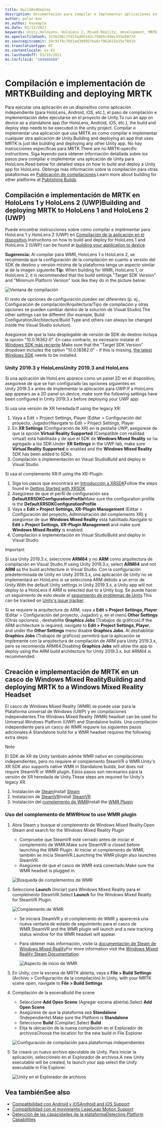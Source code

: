 ```yaml
---
title: BuildAndDeploy
description: Documentación para compilar e implementar aplicaciones en varios dispositivos.
author: polar-kev
ms.author: kesemple
ms.date: 01/12/2021
keywords: Unity,HoloLens, HoloLens 2, Mixed Reality, development, MRTK, Visual Studio, Android, IOS
ms.openlocfilehash: 3256296c1fd13ad051d2c75805c49ec555e8977d
ms.sourcegitcommit: 59c91f8c70d1ad30995fba6cf862615e25e78d10
ms.translationtype: HT
ms.contentlocale: es-ES
ms.lasthandoff: 03/19/2021
ms.locfileid: "104686468"
---
```

# <a name="building-and-deploying-mrtk"></a><span data-ttu-id="ad9f6-104">Compilación e implementación de MRTK</span><span class="sxs-lookup"><span data-stu-id="ad9f6-104">Building and deploying MRTK</span></span>

<span data-ttu-id="ad9f6-105">Para ejecutar una aplicación en un dispositivo como aplicación independiente (para HoloLens, Android, iOS, etc.), el paso de compilación e implementación debe ejecutarse en el proyecto de Unity.</span><span class="sxs-lookup"><span data-stu-id="ad9f6-105">To run an app on device as a standalone app (for HoloLens, Android, iOS, etc.), the build and deploy step needs to be executed in the unity project.</span></span> <span data-ttu-id="ad9f6-106">Compilar e implementar una aplicación que usa MRTK es como compilar e implementar cualquier otra aplicación de Unity.</span><span class="sxs-lookup"><span data-stu-id="ad9f6-106">Building and deploying an app that uses MRTK is just like building and deploying any other Unity app.</span></span> <span data-ttu-id="ad9f6-107">No hay instrucciones específicas para MRTK.</span><span class="sxs-lookup"><span data-stu-id="ad9f6-107">There are no MRTK-specific instructions.</span></span> <span data-ttu-id="ad9f6-108">Siga leyendo para obtener información detallada sobre los pasos para compilar e implementar una aplicación de Unity para HoloLens.</span><span class="sxs-lookup"><span data-stu-id="ad9f6-108">Read below for detailed steps on how to build and deploy a Unity app for HoloLens.</span></span>  <span data-ttu-id="ad9f6-109">Obtenga más información sobre la compilación para otras plataformas en [Publicación de compilaciones](https://docs.unity3d.com/Manual/PublishingBuilds.html).</span><span class="sxs-lookup"><span data-stu-id="ad9f6-109">Learn more about building for other platforms at [Publishing Builds](https://docs.unity3d.com/Manual/PublishingBuilds.html).</span></span>

## <a name="building-and-deploying-mrtk-to-hololens-1-and-hololens-2-uwp"></a><span data-ttu-id="ad9f6-110">Compilación e implementación de MRTK en HoloLens 1 y HoloLens 2 (UWP)</span><span class="sxs-lookup"><span data-stu-id="ad9f6-110">Building and deploying MRTK to HoloLens 1 and HoloLens 2 (UWP)</span></span>

<span data-ttu-id="ad9f6-111">Puede encontrar instrucciones sobre cómo compilar e implementar para HoloLens 1 y HoloLens 2 (UWP) en [Compilación de la aplicación en el dispositivo](https://docs.microsoft.com/windows/mixed-reality/mrlearning-base-ch1#build-your-application-to-your-device).</span><span class="sxs-lookup"><span data-stu-id="ad9f6-111">Instructions on how to build and deploy for HoloLens 1 and HoloLens 2 (UWP) can be found at [building your application to device](https://docs.microsoft.com/windows/mixed-reality/mrlearning-base-ch1#build-your-application-to-your-device).</span></span>

<span data-ttu-id="ad9f6-112">**Sugerencia:** Al compilar para WMR, HoloLens 1 o HoloLens 2, se recomienda que la configuración de la compilación en cuanto a versión del SDK de destino y versión mínima de la plataforma tenga un aspecto similar al de la imagen siguiente:</span><span class="sxs-lookup"><span data-stu-id="ad9f6-112">**Tip:** When building for WMR, HoloLens 1, or HoloLens 2, it is recommended that the build settings "Target SDK Version" and "Minimum Platform Version" look like they do in the picture below:</span></span>

![Ventana de compilación](../features/images/getting-started/BuildWindow.png)

<span data-ttu-id="ad9f6-114">El resto de opciones de configuración pueden ser diferentes (p. ej., Configuración de compilación/Arquitectura/Tipo de compilación y otras opciones se pueden cambiar dentro de la solución de Visual Studio).</span><span class="sxs-lookup"><span data-stu-id="ad9f6-114">The other settings can be different (for example, Build Configuration/Architecture/Build Type and others can always be changed inside the Visual Studio solution).</span></span>

<span data-ttu-id="ad9f6-115">Asegúrese de que la lista desplegable de versión de SDK de destino incluya la opción "10.0.18362.0". En caso contrario, es necesario instalar el [Windows SDK más reciente](https://developer.microsoft.com/windows/downloads/windows-10-sdk).</span><span class="sxs-lookup"><span data-stu-id="ad9f6-115">Make sure that the "Target SDK Version" dropdown includes the option "10.0.18362.0" - if this is missing, [the latest Windows SDK](https://developer.microsoft.com/windows/downloads/windows-10-sdk) needs to be installed.</span></span>

### <a name="unity-20193-and-hololens"></a><span data-ttu-id="ad9f6-116">Unity 2019.3 y HoloLens</span><span class="sxs-lookup"><span data-stu-id="ad9f6-116">Unity 2019.3 and HoloLens</span></span>

<span data-ttu-id="ad9f6-117">Si una aplicación de HoloLens aparece como un panel 2D en el dispositivo, asegúrese de que se han configurado las opciones siguientes en Unity 2019.3.x antes de implementar la aplicación para UWP:</span><span class="sxs-lookup"><span data-stu-id="ad9f6-117">If a HoloLens app appears as a 2D panel on device, make sure the following settings have been configured in Unity 2019.3.x before deploying your UWP app:</span></span>

<span data-ttu-id="ad9f6-118">Si usa una versión de XR heredada:</span><span class="sxs-lookup"><span data-stu-id="ad9f6-118">If using the legacy XR:</span></span>

1. <span data-ttu-id="ad9f6-119">Vaya a Edit > Project Settings, Player (Editar > Configuración del proyecto, Jugador)</span><span class="sxs-lookup"><span data-stu-id="ad9f6-119">Navigate to Edit > Project Settings, Player</span></span>
1. <span data-ttu-id="ad9f6-120">En **XR Settings** (Configuración de XR) en la pestaña UWP, asegúrese de que la opción **Virtual Reality Supported** (Compatible con realidad virtual) está habilitada y de que el SDK de **Windows Mixed Reality** se ha agregado a los SDK.</span><span class="sxs-lookup"><span data-stu-id="ad9f6-120">Under **XR Settings** in the UWP tab, make sure **Virtual Reality Supported** is enabled and the **Windows Mixed Reality** SDK has been added to SDKs.</span></span>
1. <span data-ttu-id="ad9f6-121">Compilación e implementación en Visual Studio</span><span class="sxs-lookup"><span data-stu-id="ad9f6-121">Build and deploy in Visual Studio</span></span>

<span data-ttu-id="ad9f6-122">Si usa el complemento XR:</span><span class="sxs-lookup"><span data-stu-id="ad9f6-122">If using the XR-Plugin:</span></span>

1. <span data-ttu-id="ad9f6-123">Siga los pasos que encontrará en [Introducción a XRSDK](../configuration/GettingStartedWithMRTKAndXRSDK.md)</span><span class="sxs-lookup"><span data-stu-id="ad9f6-123">Follow the steps found in [Getting Started with XRSDK](../configuration/GettingStartedWithMRTKAndXRSDK.md)</span></span>
1. <span data-ttu-id="ad9f6-124">Asegúrese de que el perfil de configuración sea **DefaultXRSDKConfigurationProfile**</span><span class="sxs-lookup"><span data-stu-id="ad9f6-124">Make sure the configuration profile is the **DefaultXRSDKConfigurationProfile**</span></span>
1. <span data-ttu-id="ad9f6-125">Vaya a **Edit > Project Settings, XR-Plugin Management** (Editar > Configuración del proyecto, Administración del complemento XR) y asegúrese de que **Windows Mixed Reality** está habilitado.</span><span class="sxs-lookup"><span data-stu-id="ad9f6-125">Navigate to **Edit > Project Settings, XR-Plugin Management** and make sure **Windows Mixed Reality** is enabled.</span></span>
1. <span data-ttu-id="ad9f6-126">Compilación e implementación en Visual Studio</span><span class="sxs-lookup"><span data-stu-id="ad9f6-126">Build and deploy in Visual Studio</span></span>

>[!IMPORTANT]
> <span data-ttu-id="ad9f6-127">Si usa Unity 2019.3.x, seleccione **ARM64** y no **ARM** como arquitectura de compilación en Visual Studio.</span><span class="sxs-lookup"><span data-stu-id="ad9f6-127">If using Unity 2019.3.x, select **ARM64** and not **ARM** as the build architecture in Visual Studio.</span></span> <span data-ttu-id="ad9f6-128">Con la configuración predeterminada de Unity en Unity 2019.3.x, una aplicación de Unity no se implementará en HoloLens si se selecciona ARM debido a un error de Unity.</span><span class="sxs-lookup"><span data-stu-id="ad9f6-128">With the default Unity settings in Unity 2019.3.x, a Unity app will not deploy to a HoloLens if ARM is selected due to a Unity bug.</span></span> <span data-ttu-id="ad9f6-129">Se puede hacer un seguimiento de esto desde el [seguimiento de problemas de Unity](https://issuetracker.unity3d.com/issues/enabling-graphics-jobs-in-2019-dot-3-x-results-in-a-crash-or-nothing-rendering-on-hololens-2).</span><span class="sxs-lookup"><span data-stu-id="ad9f6-129">This can be tracked on [Unity's issue tracker](https://issuetracker.unity3d.com/issues/enabling-graphics-jobs-in-2019-dot-3-x-results-in-a-crash-or-nothing-rendering-on-hololens-2).</span></span>
>
> <span data-ttu-id="ad9f6-130">Si se requiere la arquitectura de ARM, vaya a **Edit > Project Settings, Player** (Editar > Configuración del proyecto, Jugador) y, en el menú **Other Settings** (Otras opciones) , deshabilite **Graphics Jobs** (Trabajos de gráficos).</span><span class="sxs-lookup"><span data-stu-id="ad9f6-130">If the ARM architecture is required, navigate to **Edit > Project Settings, Player**, and under the **Other Settings** menu disable **Graphics Jobs**.</span></span> <span data-ttu-id="ad9f6-131">Al deshabilitar **Graphics Jobs** (Trabajos de gráficos) permitirá que la aplicación se implemente con la arquitectura de compilación de ARM para Unity 2019.3.x, pero se recomienda ARM64.</span><span class="sxs-lookup"><span data-stu-id="ad9f6-131">Disabling **Graphics Jobs** will allow the app to deploy using the ARM build architecture for Unity 2019.3.x, but ARM64 is recommended.</span></span>

## <a name="building-and-deploying-mrtk-to-a-windows-mixed-reality-headset"></a><span data-ttu-id="ad9f6-132">Creación e implementación de MRTK en un casco de Windows Mixed Reality</span><span class="sxs-lookup"><span data-stu-id="ad9f6-132">Building and deploying MRTK to a Windows Mixed Reality Headset</span></span>

<span data-ttu-id="ad9f6-133">El casco de Windows Mixed Reality (WMR) se puede usar para la Plataforma universal de Windows (UWP) y en compilaciones independientes.</span><span class="sxs-lookup"><span data-stu-id="ad9f6-133">The Windows Mixed Reality (WMR) headset can be used for Universal Windows Platform (UWP) and Standalone builds.</span></span>  <span data-ttu-id="ad9f6-134">Una compilación independiente para un casco de WMR requiere los siguientes pasos adicionales:</span><span class="sxs-lookup"><span data-stu-id="ad9f6-134">A Standalone build for a WMR headset requires the following extra steps:</span></span>

> [!NOTE]
> <span data-ttu-id="ad9f6-135">El SDK de XR de Unity también admite WMR nativo en compilaciones independientes, pero no requiere el complemento SteamVR o WMR.</span><span class="sxs-lookup"><span data-stu-id="ad9f6-135">Unity's XR SDK also supports native WMR in Standalone builds, but does not require SteamVR or WMR plugin.</span></span> <span data-ttu-id="ad9f6-136">Estos pasos son necesarios para la versión de XR heredada de Unity.</span><span class="sxs-lookup"><span data-stu-id="ad9f6-136">These steps are required for Unity's legacy XR.</span></span>

1. <span data-ttu-id="ad9f6-137">Instalación de [Steam](https://store.steampowered.com/about/)</span><span class="sxs-lookup"><span data-stu-id="ad9f6-137">Install [Steam](https://store.steampowered.com/about/)</span></span>
1. <span data-ttu-id="ad9f6-138">Instalación de [SteamVR](https://store.steampowered.com/app/250820/SteamVR/)</span><span class="sxs-lookup"><span data-stu-id="ad9f6-138">Install [SteamVR](https://store.steampowered.com/app/250820/SteamVR/)</span></span>
1. <span data-ttu-id="ad9f6-139">Instalación del [complemento de WMR](https://store.steampowered.com/app/719950/Windows_Mixed_Reality_for_SteamVR/)</span><span class="sxs-lookup"><span data-stu-id="ad9f6-139">Install the [WMR Plugin](https://store.steampowered.com/app/719950/Windows_Mixed_Reality_for_SteamVR/)</span></span>

### <a name="how-to-use-wmr-plugin"></a><span data-ttu-id="ad9f6-140">Uso del complemento de MWR</span><span class="sxs-lookup"><span data-stu-id="ad9f6-140">How to use WMR plugin</span></span>

1. <span data-ttu-id="ad9f6-141">Abra Steam y busque el complemento de Windows Mixed Reality.</span><span class="sxs-lookup"><span data-stu-id="ad9f6-141">Open Steam and search for the Windows Mixed Reality Plugin</span></span>
    - <span data-ttu-id="ad9f6-142">Compruebe que SteamVR esté cerrado antes de iniciar el complemento de WMR.</span><span class="sxs-lookup"><span data-stu-id="ad9f6-142">Make sure SteamVR is closed before launching the WMR Plugin.</span></span> <span data-ttu-id="ad9f6-143">Al iniciar el complemento de WMR, también se inicia SteamVR.</span><span class="sxs-lookup"><span data-stu-id="ad9f6-143">Launching the WMR plugin also launches SteamVR.</span></span>
    - <span data-ttu-id="ad9f6-144">Asegúrese de que el casco de WMR está conectado.</span><span class="sxs-lookup"><span data-stu-id="ad9f6-144">Make sure the WMR headset is plugged in.</span></span>

    ![Búsqueda de complementos de WMR](../features/images/build-deploy/wmr/SteamSearchWMRPlugin.png)

1. <span data-ttu-id="ad9f6-146">Seleccione **Launch** (Iniciar) para Windows Mixed Reality para el complemento SteamVR.</span><span class="sxs-lookup"><span data-stu-id="ad9f6-146">Select **Launch** for the Windows Mixed Reality for SteamVR Plugin.</span></span>

    ![Complemento de WMR](../features/images/build-deploy/wmr/WMRPlugin.png)

    - <span data-ttu-id="ad9f6-148">Se iniciará SteamVR y el complemento de WMR y aparecerá una nueva ventana de estado de seguimiento para el casco de WMR.</span><span class="sxs-lookup"><span data-stu-id="ad9f6-148">SteamVR and the WMR plugin will launch and a new tracking status window for the WMR headset will appear.</span></span>
    - <span data-ttu-id="ad9f6-149">Para obtener más información, visite la [documentación de Steam de Windows Mixed Reality](https://support.microsoft.com/help/4053622/windows-10-play-steamvr-games-in-windows-mixed-reality)</span><span class="sxs-lookup"><span data-stu-id="ad9f6-149">For more information visit the [Windows Mixed Reality Steam Documentation](https://support.microsoft.com/help/4053622/windows-10-play-steamvr-games-in-windows-mixed-reality)</span></span>

        ![Aspecto de inicio de WMR](../features/images/build-deploy/wmr/WMRPluginActive.png)

1. <span data-ttu-id="ad9f6-151">En Unity, con la escena de MRTK abierta, vaya a **File > Build Settings** (Archivo > Configuración de la compilación).</span><span class="sxs-lookup"><span data-stu-id="ad9f6-151">In Unity, with your MRTK scene open, navigate to **File > Build Settings**</span></span>

1. <span data-ttu-id="ad9f6-152">Compilación de la escena</span><span class="sxs-lookup"><span data-stu-id="ad9f6-152">Build the scene</span></span>
    - <span data-ttu-id="ad9f6-153">Seleccione **Add Open Scene** (Agregar escena abierta).</span><span class="sxs-lookup"><span data-stu-id="ad9f6-153">Select **Add Open Scene**</span></span>
    - <span data-ttu-id="ad9f6-154">Asegúrese de que la plataforma sea **Standalone** (Independiente).</span><span class="sxs-lookup"><span data-stu-id="ad9f6-154">Make sure the Platform is **Standalone**</span></span>
    - <span data-ttu-id="ad9f6-155">Seleccione **Build** (Compilar).</span><span class="sxs-lookup"><span data-stu-id="ad9f6-155">Select **Build**</span></span>
    - <span data-ttu-id="ad9f6-156">Elija la ubicación de la nueva compilación en el Explorador de archivos</span><span class="sxs-lookup"><span data-stu-id="ad9f6-156">Choose the location for the new build in File Explorer</span></span>

    ![Configuración de compilación para plataformas independientes](../features/images/build-deploy/wmr/BuildSettingsStandaloneUnity.png)

1. <span data-ttu-id="ad9f6-158">Se creará un nuevo archivo ejecutable de Unity. Para iniciar la aplicación, selecciónelo en el Explorador de archivos.</span><span class="sxs-lookup"><span data-stu-id="ad9f6-158">A new Unity executable will be created, to launch your app select the Unity executable in File Explorer.</span></span>

    ![Unity en el Explorador de archivos](../features/images/build-deploy/wmr/FileExplorerUnityExe.png)

## <a name="see-also"></a><span data-ttu-id="ad9f6-160">Vea también</span><span class="sxs-lookup"><span data-stu-id="ad9f6-160">See also</span></span>

- [<span data-ttu-id="ad9f6-161">Compatibilidad con Android y iOS</span><span class="sxs-lookup"><span data-stu-id="ad9f6-161">Android and iOS Support</span></span>](../features/cross-platform/UsingARFoundation.md)
- [<span data-ttu-id="ad9f6-162">Compatibilidad con el movimiento Leap</span><span class="sxs-lookup"><span data-stu-id="ad9f6-162">Leap Motion Support</span></span>](../features/cross-platform/LeapMotionMRTK.md)
- [<span data-ttu-id="ad9f6-163">Detección de las capacidades de la plataforma</span><span class="sxs-lookup"><span data-stu-id="ad9f6-163">Detecting Platform Capabilities</span></span>](../features/cross-platform/DetectingPlatformCapabilities.md)
